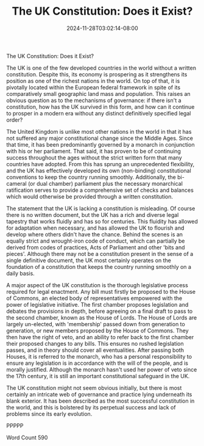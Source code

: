 ﻿---
title: "The UK Constitution: Does it Exist?"
date: 2024-11-28T03:02:14-08:00
description: "TXT Tips for Web Success"
featured_image: "/images/TXT.jpg"
tags: ["TXT"]
---

The UK Constitution: Does it Exist?

The UK is one of the few developed countries in the world without a written constitution.  Despite this, its economy is prospering as it strengthens its position as one of the richest nations in the world.  On top of that, it is pivotally located within the European federal framework in spite of its comparatively small geographic land mass and population.  This raises an obvious question as to the mechanisms of governance: if there isn't a constitution, how has the UK survived in this form, and how can it continue to prosper in a modern era without any distinct definitively specified legal order?

The United Kingdom is unlike most other nations in the world in that it has not suffered any major constitutional change since the Middle Ages.  Since that time, it has been predominantly governed by a monarch in conjunction with his or her parliament.  That said, it has proven to be of continuing success throughout the ages without the strict written form that many countries have adopted.  From this has sprung an unprecedented flexibility, and the UK has effectively developed its own (non-binding) constitutional conventions to keep the country running smoothly.  Additionally, the bi-cameral (or dual chamber) parliament plus the necessary monarchical ratification serves to provide a comprehensive set of checks and balances which would otherwise be provided through a written constitution.

The statement that the UK is lacking a constitution is misleading.  Of course there is no written document, but the UK has a rich and diverse legal tapestry that works fluidly and has so for centuries.  This fluidity has allowed for adaptation when necessary, and has allowed the UK to flourish and develop where others didn't have the chance.  Behind the scenes is an equally strict and wrought-iron code of conduct, which can partially be derived from codes of practices, Acts of Parliament and other 'bits and pieces'.  Although there may not be a constitution present in the sense of a single definitive document, the UK most certainly operates on the foundation of a constitution that keeps the country running smoothly on a daily basis.

A major aspect of the UK constitution is the thorough legislative process required for legal enactment.  Any bill must firstly be proposed to the House of Commons, an elected body of representatives empowered with the power of legislative initiative.  The first chamber proposes legislation and debates the provisions in depth, before agreeing on a final draft to pass to the second chamber, known as the House of Lords.  The House of Lords are largely un-elected, with 'membership' passed down from generation to generation, or new members proposed by the House of Commons.  They then have the right of veto, and an ability to refer back to the first chamber their proposed changes to any bills.  This ensures no rushed legislation passes, and in theory should cover all eventualities.  After passing both Houses, it is referred to the monarch, who has a personal responsibility to ensure any legislation is in accordance with the will of the people, and is morally justified.  Although the monarch hasn't used her power of veto since the 17th century, it is still an important constitutional safeguard in the UK.

The UK constitution might not seem obvious initially, but there is most certainly an intricate web of governance and practice lying underneath its blank exterior.  It has been described as the most successful constitution in the world, and this is bolstered by its perpetual success and lack of problems since its early evolution.  

PPPPP

Word Count 590

